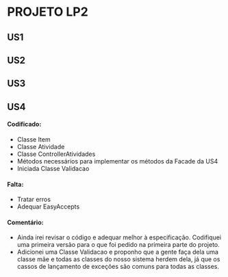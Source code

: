 # PROJETO LP2

## US1

## US2

## US3

## US4
#### Codificado:
- Classe Item
- Classe Atividade
- Classe ControllerAtividades
- Métodos necessários para implementar os métodos da Facade da US4
- Iniciada Classe Validacao
#### Falta:
- Tratar erros
- Adequar EasyAccepts
#### Comentário:
- Ainda irei revisar o código e adequar melhor à especificação. Codifiquei uma primeira versão para o que foi pedido na primeira parte do projeto.
- Adicionei uma Classe Validacao e proponho que a gente faça dela uma classe mãe e todas as classes do nosso sistema herdem dela, já que os cassos de lançamento de exceções são comuns para todas as classes. 
